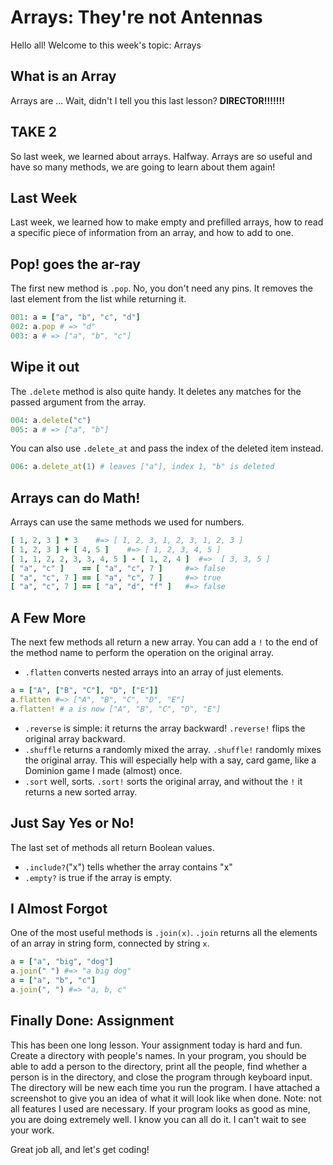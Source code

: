 # Arrays: They're not Antennas

Hello all!
Welcome to this week's topic: Arrays

## What is an Array
Arrays are ... Wait, didn't I tell you this last lesson? **DIRECTOR!!!!!!!**

## TAKE 2
So last week, we learned about arrays. Halfway. Arrays are so useful and have so many methods, we are going to learn about them again!

## Last Week
Last week, we learned how to make empty and prefilled arrays, how to read a specific piece of information from an array, and how to add to one.

## Pop! goes the ar-ray
The first new method is `.pop`. No, you don't need any pins. It removes the last element from the list while returning it.

```ruby
001: a = ["a", "b", "c", "d"]
002: a.pop # => "d"
003: a # => ["a", "b", "c"]
```

## Wipe it out
The `.delete` method is also quite handy. It deletes any matches for the passed argument from the array.

```ruby
004: a.delete("c")
005: a # => ["a", "b"]
```

You can also use `.delete_at` and pass the index of the deleted item instead.

```ruby
006: a.delete_at(1) # leaves ["a"], index 1, "b" is deleted
```

## Arrays can do Math!
Arrays can use the same methods we used for numbers.

```ruby
[ 1, 2, 3 ] * 3    #=> [ 1, 2, 3, 1, 2, 3, 1, 2, 3 ]
[ 1, 2, 3 ] + [ 4, 5 ]    #=> [ 1, 2, 3, 4, 5 ]
[ 1, 1, 2, 2, 3, 3, 4, 5 ] - [ 1, 2, 4 ]  #=>  [ 3, 3, 5 ]
[ "a", "c" ]    == [ "a", "c", 7 ]     #=> false
[ "a", "c", 7 ] == [ "a", "c", 7 ]     #=> true
[ "a", "c", 7 ] == [ "a", "d", "f" ]   #=> false
```

## A Few More
The next few methods all return a new array. You can add a `!` to the end of the method name to perform the operation on the original array.


* `.flatten` converts nested arrays into an array of just elements. 

```ruby
a = ["A", ["B", "C"], "D", ["E"]]
a.flatten #=> ["A", "B", "C", "D", "E"]
a.flatten! # a is now ["A", "B", "C", "D", "E"]
```

* `.reverse` is simple: it returns the array backward! `.reverse!` flips the original array backward. 
* `.shuffle` returns a randomly mixed the array. `.shuffle!` randomly mixes the original array. This will especially help with a say, card game, like a Dominion game I made (almost) once.
* `.sort` well, sorts. `.sort!` sorts the original array, and without the `!` it returns a new sorted array.

## Just Say Yes or No!
The last set of methods all return Boolean values. 

* `.include?`("x") tells whether the array contains "x"
* `.empty?` is true if the array is empty.

## I Almost Forgot
One of the most useful methods is `.join(x)`. `.join` returns all the elements of an array in string form, connected by string `x`.

```ruby
a = ["a", "big", "dog"]
a.join(" ") #=> "a big dog"
a = ["a", "b", "c"]
a.join(", ") #=> "a, b, c"
```

## Finally Done: Assignment
This has been one long lesson. Your assignment today is hard and fun. Create a directory with people's names. In your program, you should be able to add a person to the directory, print all the people, find whether a person is in the directory, and close the program through keyboard input. The directory will be new each time you run the program. I have attached a screenshot to give you an idea of what it will look like when done. Note: not all features I used are necessary. If your program looks as good as mine, you are doing extremely well. I know you can all do it. I can't wait to see your work.

Great job all, and let's get coding!